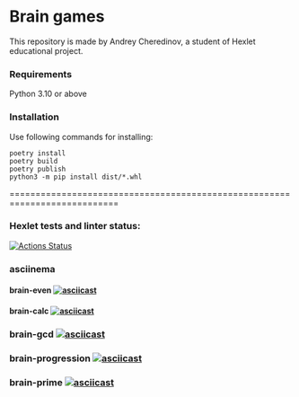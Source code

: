 # Brain games

This repository is made by Andrey Cheredinov, a student of Hexlet educational project.

### Requirements
Python 3.10 or above

### Installation
Use following commands for installing:

	poetry install
	poetry build
	poetry publish
	python3 -m pip install dist/*.whl

===========================================================================

### Hexlet tests and linter status:
[![Actions Status](https://github.com/acherinb/python-project-49/workflows/hexlet-check/badge.svg)](https://github.com/acherinb/python-project-49/actions)

### asciinema

#### brain-even [![asciicast](https://asciinema.org/a/DvkZpuI0YWGBQqZUG4VVTAXku.png)](https://asciinema.org/a/DvkZpuI0YWGBQqZUG4VVTAXku)

#### brain-calc [![asciicast](https://asciinema.org/a/JHLp9bmsti1t0K5e2Mx1NBUA2.png)](https://asciinema.org/a/JHLp9bmsti1t0K5e2Mx1NBUA2)

### brain-gcd [![asciicast](https://asciinema.org/a/dEJfFdyxCRDHt6FwLt9P0CL1K.png)](https://asciinema.org/a/dEJfFdyxCRDHt6FwLt9P0CL1K)

### brain-progression [![asciicast](https://asciinema.org/a/0YQWXsDjZSinG6mDAsY9O7ZkG.png)](https://asciinema.org/a/0YQWXsDjZSinG6mDAsY9O7ZkG)

### brain-prime [![asciicast](https://asciinema.org/a/Fw5hdaWFUrJBAFg1dmA0dwXjr.png)](https://asciinema.org/a/Fw5hdaWFUrJBAFg1dmA0dwXjr)
